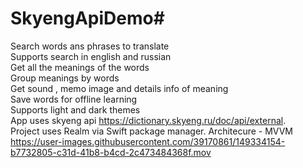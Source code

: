 # SkyengApiDemo#
Search words ans phrases to translate\
Supports search in english and russian\
Get all the meanings of the words\
Group meanings by words\
Get sound , memo image and details info of meaning\
Save words for offline learning\
Supports light and dark themes\
App uses skyeng api https://dictionary.skyeng.ru/doc/api/external. \
Project uses Realm via Swift package manager.
Architecure - MVVM
https://user-images.githubusercontent.com/39170861/149334154-b7732805-c31d-41b8-b4cd-2c473484368f.mov


